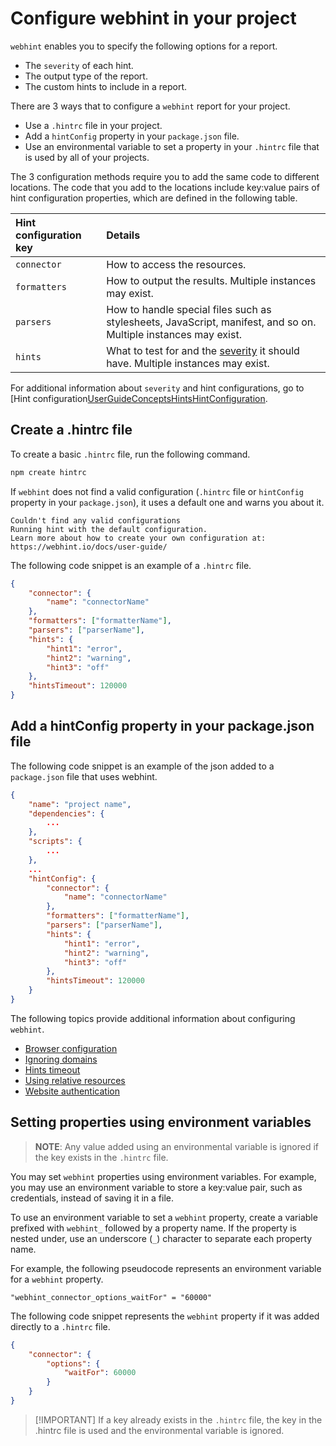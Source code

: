 # Configure webhint in your project

`webhint` enables you to specify the following options for a report.

* The `severity` of each hint.
* The output type of the report.
* The custom hints to include in a report.

There are 3 ways that to configure a  `webhint` report for your project.

* Use a `.hintrc` file in your project.
* Add a `hintConfig` property in your `package.json` file.
* Use an environmental variable to set a property in your `.hintrc` file that
    is used by all of your projects.

The 3 configuration methods require you to add the same code to different
locations. The code that you add to the locations include key:value pairs of
hint configuration properties, which are defined in the following table.

| Hint configuration key | Details |
|:--- |:--- |
| `connector` | How to access the resources. |
| `formatters` | How to output the results. Multiple instances may exist. |
| `parsers` | How to handle special files such as stylesheets, JavaScript, manifest, and so on.  Multiple instances may exist. |
| `hints` | What to test for and the [severity][UserGuideConceptsHintsHintConfiguration] it should have. Multiple instances may exist. |

For additional information about `severity` and hint configurations, go to
[Hint configuration[UserGuideConceptsHintsHintConfiguration].

## Create a .hintrc file

To create a basic `.hintrc` file, run the following command.

```bash
npm create hintrc
```

If `webhint` does not find a valid configuration \(`.hintrc` file or
`hintConfig` property in your `package.json`\), it uses a default one and warns
you about it.

```shell
Couldn't find any valid configurations
Running hint with the default configuration.
Learn more about how to create your own configuration at:
https://webhint.io/docs/user-guide/
```

The following code snippet is an example of a `.hintrc` file.

```json
{
    "connector": {
        "name": "connectorName"
    },
    "formatters": ["formatterName"],
    "parsers": ["parserName"],
    "hints": {
        "hint1": "error",
        "hint2": "warning",
        "hint3": "off"
    },
    "hintsTimeout": 120000
}
```

## Add a hintConfig property in your package.json file

The following code snippet is an example of the json added to a `package.json`
file that uses webhint.

```json
{
    "name": "project name",
    "dependencies": {
        ...
    },
    "scripts": {
        ...
    },
    ...
    "hintConfig": {
        "connector": {
            "name": "connectorName"
        },
        "formatters": ["formatterName"],
        "parsers": ["parserName"],
        "hints": {
            "hint1": "error",
            "hint2": "warning",
            "hint3": "off"
        },
        "hintsTimeout": 120000
    }
}
```

The following topics provide additional information about configuring
`webhint`.

* [Browser configuration][UserGuideConfiguringWebhintBrowserConfiguration]
* [Ignoring domains][UserGuideConfiguringWebhintIgnoringDomains]
* [Hints timeout][UserGuideConfiguringWebhintHintsTimeout]
* [Using relative resources][UserGuideConfiguringWebhintUsingRelativeResources]
* [Website authentication][UserGuideConfiguringWebhintWebsiteAuthentication]

## Setting properties using environment variables

> **NOTE**:  Any value added using an environmental variable is ignored if the
> key exists in the `.hintrc` file.

You may set `webhint` properties using environment variables. For example, you
may use an environment variable to store a key:value pair, such as credentials,
instead of saving it in a file.

To use an environment variable to set a `webhint` property, create a variable
prefixed with `webhint_` followed by a property name.  If the property is
nested under, use an underscore \(`_`\) character to separate each property
name.

For example, the following pseudocode represents an environment variable for a
`webhint` property.

```text
"webhint_connector_options_waitFor" = "60000"
```

The following code snippet represents the `webhint` property if it was added
directly to a `.hintrc` file.

```json
{
    "connector": {
        "options": {
            "waitFor": 60000
        }
    }
}
```

> [!IMPORTANT] If a key already exists in the `.hintrc` file, the key in the
> .hintrc file is used and the environmental variable is ignored.

<!-- links -->

[UserGuideConfiguringWebhintBrowserConfiguration]: ./browser-context.md "Browser configuration | webhint"
[UserGuideConfiguringWebhintIgnoringDomains]: ./ignoring-domains.md "Ignoring domains | webhint"
[UserGuideConfiguringWebhintHintsTimeout]: ./rules-timeout.md "Hints timeout | webhint"
[UserGuideConfiguringWebhintUsingRelativeResources]: ./using-relative-resources.md "Using relative resources | webhint"
[UserGuideConfiguringWebhintWebsiteAuthentication]: ./website-authentication.md "Website authentication | webhint"
[UserGuideConceptsHintsHintConfiguration]: ../concepts/hints.md#hint-configuration "Hint configuration - Hints | webhint"

